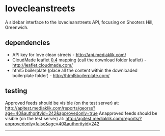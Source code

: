 lovecleanstreets
================

A sidebar interface to the lovecleanstreets API, focusing on Shooters Hill, Greenwich.

dependencies
------------
* API key for love clean streets - http://api.mediaklik.com/
* CloudMade leaflet [0.4](leaflet/CHANGELOG.md) mapping (call the download folder leaflet) - http://leaflet.cloudmade.com/
* html5 boilerplate (place all the content within the downloaded boilerplate folder) - http://html5boilerplate.com/
 
testing
-------
Approved feeds should be visible (on the test server) at: http://apitest.mediaklik.com/reports/georss?age=40&authorityid=242&approvedonly=true
Anapproved feeds should be visible (on the test server) at: http://apitest.mediaklik.com/reports/?approvedonly=false&age=40&authorityid=242
****
